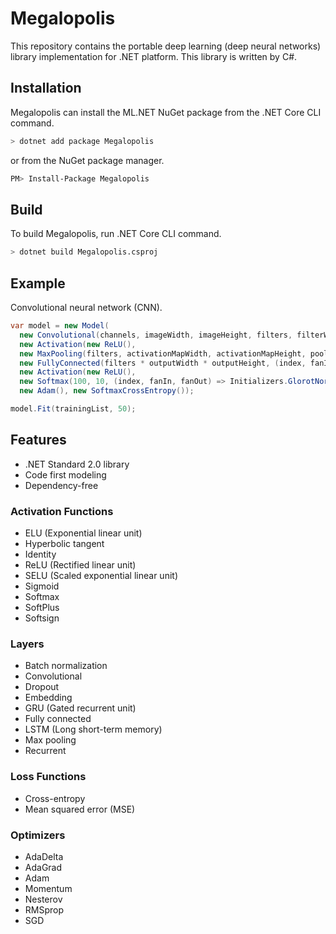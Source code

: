 # Megalopolis

This repository contains the portable deep learning (deep neural networks) library implementation for .NET platform. This library is written by C#.

## Installation

Megalopolis can install the ML.NET NuGet package from the .NET Core CLI command.

```sh
> dotnet add package Megalopolis
```

or from the NuGet package manager.

```sh
PM> Install-Package Megalopolis
```

## Build

To build Megalopolis, run .NET Core CLI command.

```sh
> dotnet build Megalopolis.csproj
```

## Example

Convolutional neural network (CNN).

```csharp
var model = new Model(
  new Convolutional(channels, imageWidth, imageHeight, filters, filterWidth, filterHeight, (index, fanIn, fanOut) => Initializers.HeNormal(fanIn),
  new Activation(new ReLU(),
  new MaxPooling(filters, activationMapWidth, activationMapHeight, poolWidth, poolHeight,
  new FullyConnected(filters * outputWidth * outputHeight, (index, fanIn, fanOut) => Initializers.HeNormal(fanIn),
  new Activation(new ReLU(),
  new Softmax(100, 10, (index, fanIn, fanOut) => Initializers.GlorotNormal(fanIn, fanOut))))))),
  new Adam(), new SoftmaxCrossEntropy());

model.Fit(trainingList, 50);
```

## Features

* .NET Standard 2.0 library
* Code first modeling
* Dependency-free

### Activation Functions
* ELU (Exponential linear unit)
* Hyperbolic tangent
* Identity
* ReLU (Rectified linear unit)
* SELU (Scaled exponential linear unit)
* Sigmoid
* Softmax
* SoftPlus
* Softsign

### Layers
* Batch normalization
* Convolutional
* Dropout
* Embedding
* GRU (Gated recurrent unit)
* Fully connected
* LSTM (Long short-term memory)
* Max pooling
* Recurrent

### Loss Functions
* Cross-entropy
* Mean squared error (MSE)

### Optimizers
* AdaDelta
* AdaGrad
* Adam
* Momentum
* Nesterov
* RMSprop
* SGD
